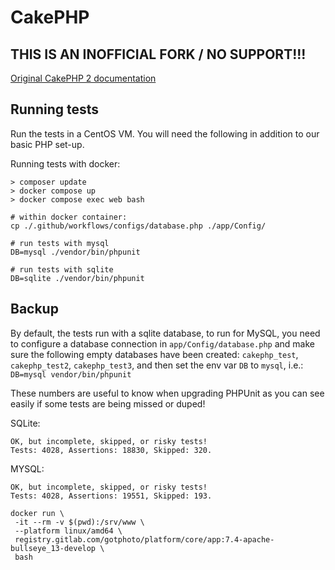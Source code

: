 # CakePHP

## THIS IS AN INOFFICIAL FORK / NO SUPPORT!!!

[Original CakePHP 2 documentation](https://book.cakephp.org/2/en/contributing/documentation.html)

## Running tests

Run the tests in a CentOS VM. You will need the following in addition to our basic PHP set-up.

Running tests with docker:
```
> composer update
> docker compose up
> docker compose exec web bash

# within docker container: 
cp ./.github/workflows/configs/database.php ./app/Config/

# run tests with mysql
DB=mysql ./vendor/bin/phpunit

# run tests with sqlite
DB=sqlite ./vendor/bin/phpunit
```


## Backup

By default, the tests run with a sqlite database, to run for MySQL, you need to configure a database connection in `app/Config/database.php` and make sure the following empty databases have been created:
`cakephp_test`, `cakephp_test2`, `cakephp_test3`, and then set the env var `DB` to `mysql`, i.e.:
`DB=mysql vendor/bin/phpunit`

These numbers are useful to know when upgrading PHPUnit as you can see easily if some tests are being missed or duped!

SQLite:
```
OK, but incomplete, skipped, or risky tests!
Tests: 4028, Assertions: 18830, Skipped: 320.
```

MYSQL:
```
OK, but incomplete, skipped, or risky tests!
Tests: 4028, Assertions: 19551, Skipped: 193.
```


```
docker run \
 -it --rm -v $(pwd):/srv/www \
 --platform linux/amd64 \
 registry.gitlab.com/gotphoto/platform/core/app:7.4-apache-bullseye_13-develop \
 bash
```